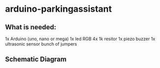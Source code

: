# arduino-parkingassistant

## What is needed:

  1x Arduino (uno, nano or mega)
  1x led RGB
  4x 1k resitor
  1x piezo buzzer
  1x ultrasonic sensor
  bunch of jumpers

## Schematic Diagram


